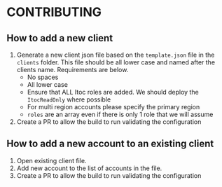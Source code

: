 # CONTRIBUTING

## How to add a new client
1. Generate a new client json file based on the `template.json` file in the `clients` folder. This file should be all lower case and named after the clients name. Requirements are below.
    * No spaces
    * All lower case
    * Ensure that ALL Itoc roles are added. We should deploy the `ItocReadOnly` where possible
    * For multi region accounts please specify the primary region
    * `roles` are an array even if there is only 1 role that we will assume
2. Create a PR to allow the build to run validating the configuration

## How to add a new account to an existing client
1. Open existing client file. 
2. Add new account to the list of accounts in the file.
3. Create a PR to allow the build to run validating the configuration
